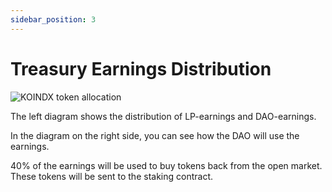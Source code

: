 ```yaml
---
sidebar_position: 3
---
```


# Treasury Earnings Distribution

![KOINDX token allocation](/img/doc_img/tokenomics/treasury_earnings.png)

The left diagram shows the distribution of LP-earnings and DAO-earnings.

In the diagram on the right side, you can see how the DAO will use the earnings.

40% of the earnings will be used to buy tokens back from the open market. These tokens will be sent to the staking contract.